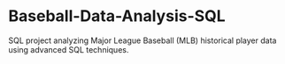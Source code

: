 # Baseball-Data-Analysis-SQL
SQL project analyzing Major League Baseball (MLB) historical player data using advanced SQL techniques.
